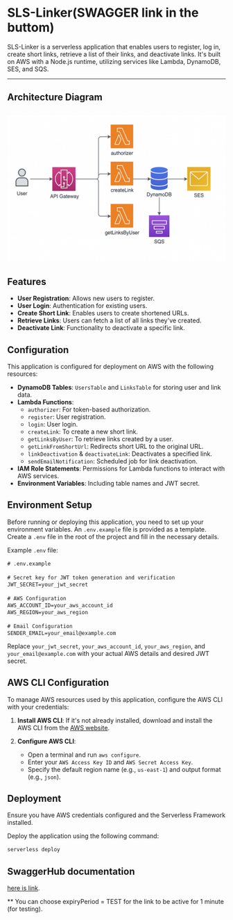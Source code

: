 # SLS-Linker(SWAGGER link in the buttom)

SLS-Linker is a serverless application that enables users to register, log in, create short links, retrieve a list of their links, and deactivate links. It's built on AWS with a Node.js runtime, utilizing services like Lambda, DynamoDB, SES, and SQS.

---
## Architecture Diagram

![Architecture Diagram](src/public/architecture-diagram.png)
---

## Features

- **User Registration**: Allows new users to register.
- **User Login**: Authentication for existing users.
- **Create Short Link**: Enables users to create shortened URLs.
- **Retrieve Links**: Users can fetch a list of all links they've created.
- **Deactivate Link**: Functionality to deactivate a specific link.

## Configuration

This application is configured for deployment on AWS with the following resources:

- **DynamoDB Tables**: `UsersTable` and `LinksTable` for storing user and link data.
- **Lambda Functions**:
    - `authorizer`: For token-based authorization.
    - `register`: User registration.
    - `login`: User login.
    - `createLink`: To create a new short link.
    - `getLinksByUser`: To retrieve links created by a user.
    - `getLinkFromShortUrl`: Redirects short URL to the original URL.
    - `linkDeactivation` & `deactivateLink`: Deactivates a specified link.
    - `sendEmailNotification`: Scheduled job for link deactivation.
- **IAM Role Statements**: Permissions for Lambda functions to interact with AWS services.
- **Environment Variables**: Including table names and JWT secret.

## Environment Setup

Before running or deploying this application, you need to set up your environment variables. An `.env.example` file is provided as a template. Create a `.env` file in the root of the project and fill in the necessary details.

Example `.env` file:

```plaintext
# .env.example

# Secret key for JWT token generation and verification
JWT_SECRET=your_jwt_secret

# AWS Configuration
AWS_ACCOUNT_ID=your_aws_account_id
AWS_REGION=your_aws_region

# Email Configuration
SENDER_EMAIL=your_email@example.com
```
Replace `your_jwt_secret`, `your_aws_account_id`, `your_aws_region`, and `your_email@example.com` with your actual AWS details and desired JWT secret.

## AWS CLI Configuration

To manage AWS resources used by this application, configure the AWS CLI with your credentials:

1. **Install AWS CLI**: If it's not already installed, download and install the AWS CLI from the [AWS website](https://aws.amazon.com/cli/).

2. **Configure AWS CLI**:
    - Open a terminal and run `aws configure`.
    - Enter your `AWS Access Key ID` and `AWS Secret Access Key`.
    - Specify the default region name (e.g., `us-east-1`) and output format (e.g., `json`).

## Deployment

Ensure you have AWS credentials configured and the Serverless Framework installed.

Deploy the application using the following command:
```bash
serverless deploy
```

## SwaggerHub documentation
[here is link](https://app.swaggerhub.com/apis/LipovskiyTeam/sls-linker_api/1.0.0).

** You can choose expiryPeriod = TEST for the link to be active for 1 minute (for testing).
